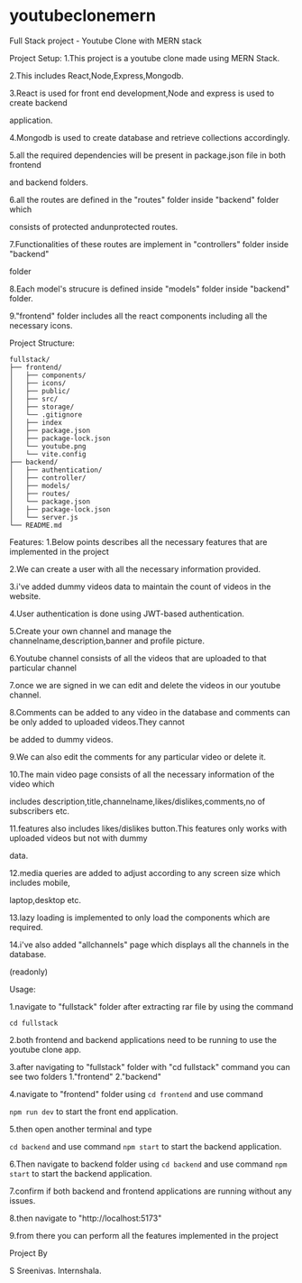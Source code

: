 
# youtubeclonemern
Full Stack project - Youtube Clone with MERN stack

Project Setup:
1.This project is a youtube clone made using MERN Stack.

2.This includes React,Node,Express,Mongodb.

3.React is used for front end development,Node and express is used to create backend 

application.

4.Mongodb is used to create database and retrieve collections accordingly.

5.all the required dependencies will be present in package.json file in both frontend 

and backend folders.

6.all the routes are defined in the "routes" folder inside "backend" folder which 

consists of protected andunprotected routes.

7.Functionalities of these routes are implement in "controllers" folder inside "backend"

folder

8.Each model's strucure is defined inside "models" folder inside "backend" folder.

9."frontend" folder includes all the react components including all the necessary icons.


Project Structure:
```
fullstack/
├── frontend/
│   ├── components/
│   ├── icons/
│   ├── public/
│   ├── src/
│   ├── storage/
│   └── .gitignore
│   ├── index
│   ├── package.json
│   ├── package-lock.json
│   └── youtube.png
│   └── vite.config
├── backend/
│   ├── authentication/
│   ├── controller/
│   ├── models/
│   ├── routes/
│   └── package.json
│   ├── package-lock.json
│   └── server.js
└── README.md
```


Features:
1.Below points describes all the necessary features that are implemented in the project

2.We can create a user with all the necessary information provided.

3.i've added dummy videos data to maintain the count of videos in the website.

4.User authentication is done using JWT-based authentication.

5.Create your own channel and manage the channelname,description,banner and profile picture.

6.Youtube channel consists of all the videos that are uploaded to that particular channel

7.once we are signed in we can edit and delete the videos in our youtube channel.

8.Comments can be added to any video in the database and comments can be only added to uploaded videos.They cannot 

be added to dummy videos.

9.We can also edit the comments for any particular video or delete it.

10.The main video page consists of all the necessary information of the video which
 
includes description,title,channelname,likes/dislikes,comments,no of subscribers etc.

11.features also includes likes/dislikes button.This features only works with uploaded videos but not with dummy 

data.

12.media queries are added to adjust according to any screen size which includes mobile,

laptop,desktop etc.

13.lazy loading is implemented to only load the components which are required.

14.i've also added "allchannels" page which displays all the channels in the database.

(readonly)


Usage:

1.navigate to "fullstack" folder after extracting rar file by using the command 
```
cd fullstack
```

2.both frontend and backend applications need to be running to use the youtube clone app.

3.after navigating to "fullstack" folder with "cd fullstack" command you can see two folders 1."frontend" 2."backend"

4.navigate to "frontend" folder using ```cd frontend``` and use command 

```npm run dev``` to start the front end application.

5.then open another terminal and type 

```cd backend``` and use command ```npm start``` to start the backend application.

6.Then navigate to backend folder using ```cd backend``` and use command ```npm start``` to start the backend application.

7.confirm if both backend and frontend applications are running without any issues.

8.then navigate to "http://localhost:5173"

9.from there you can perform all the features implemented in the project

Project By 

S Sreenivas.
Internshala.


